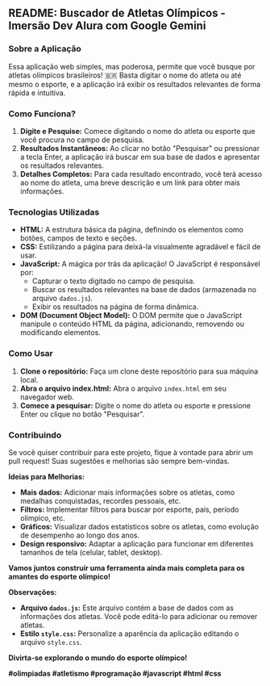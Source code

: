 ## **README: Buscador de Atletas Olímpicos - Imersão Dev Alura com Google Gemini** 

### **Sobre a Aplicação**

Essa aplicação web simples, mas poderosa, permite que você busque por atletas olímpicos brasileiros! 🇧🇷 Basta digitar o nome do atleta ou até mesmo o esporte, e a aplicação irá exibir os resultados relevantes de forma rápida e intuitiva.

### **Como Funciona?**

1. **Digite e Pesquise:** Comece digitando o nome do atleta ou esporte que você procura no campo de pesquisa.
2. **Resultados Instantâneos:** Ao clicar no botão "Pesquisar" ou pressionar a tecla Enter, a aplicação irá buscar em sua base de dados e apresentar os resultados relevantes.
3. **Detalhes Completos:** Para cada resultado encontrado, você terá acesso ao nome do atleta, uma breve descrição e um link para obter mais informações.

### **Tecnologias Utilizadas**

* **HTML:** A estrutura básica da página, definindo os elementos como botões, campos de texto e seções.
* **CSS:** Estilizando a página para deixá-la visualmente agradável e fácil de usar.
* **JavaScript:** A mágica por trás da aplicação! O JavaScript é responsável por:
    * Capturar o texto digitado no campo de pesquisa.
    * Buscar os resultados relevantes na base de dados (armazenada no arquivo `dados.js`).
    * Exibir os resultados na página de forma dinâmica.
* **DOM (Document Object Model):** O DOM permite que o JavaScript manipule o conteúdo HTML da página, adicionando, removendo ou modificando elementos.

### **Como Usar**

1. **Clone o repositório:** Faça um clone deste repositório para sua máquina local.
2. **Abra o arquivo index.html:** Abra o arquivo `index.html` em seu navegador web.
3. **Comece a pesquisar:** Digite o nome do atleta ou esporte e pressione Enter ou clique no botão "Pesquisar".

### **Contribuindo**

Se você quiser contribuir para este projeto, fique à vontade para abrir um pull request! Suas sugestões e melhorias são sempre bem-vindas.

**Ideias para Melhorias:**

* **Mais dados:** Adicionar mais informações sobre os atletas, como medalhas conquistadas, recordes pessoais, etc.
* **Filtros:** Implementar filtros para buscar por esporte, país, período olímpico, etc.
* **Gráficos:** Visualizar dados estatísticos sobre os atletas, como evolução de desempenho ao longo dos anos.
* **Design responsivo:** Adaptar a aplicação para funcionar em diferentes tamanhos de tela (celular, tablet, desktop).

**Vamos juntos construir uma ferramenta ainda mais completa para os amantes do esporte olímpico!** 

**Observações:**

* **Arquivo `dados.js`:** Este arquivo contém a base de dados com as informações dos atletas. Você pode editá-lo para adicionar ou remover atletas.
* **Estilo `style.css`:** Personalize a aparência da aplicação editando o arquivo `style.css`.

**Divirta-se explorando o mundo do esporte olímpico!** 

**#olimpiadas #atletismo #programação #javascript #html #css**
